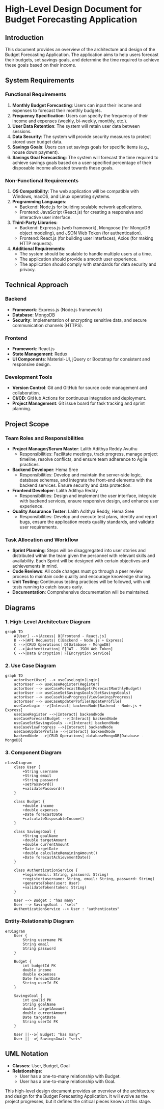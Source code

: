 # High-Level Design Document for Budget Forecasting Application

## Introduction
This document provides an overview of the architecture and design of the Budget Forecasting Application. The application aims to help users forecast their budgets, set savings goals, and determine the time required to achieve these goals based on their income.

## System Requirements

### Functional Requirements
1. **Monthly Budget Forecasting**: Users can input their income and expenses to forecast their monthly budgets.
2. **Frequency Specification**: Users can specify the frequency of their income and expenses (weekly, bi-weekly, monthly, etc.).
3. **User Data Retention**: The system will retain user data between sessions.
4. **Data Security**: The system will provide security measures to protect stored user budget data.
5. **Savings Goals**: Users can set savings goals for specific items (e.g., house down payment).
6. **Savings Goal Forecasting**: The system will forecast the time required to achieve savings goals based on a user-specified percentage of their disposable income allocated towards these goals.

### Non-Functional Requirements
1. **OS Compatibility**: The web application will be compatible with Windows, macOS, and Linux operating systems.
2. **Programming Languages**: 
   - Backend: Node.js for building scalable network applications.
   - Frontend: JavaScript (React.js) for creating a responsive and interactive user interface.
3. **Third-Party Libraries**:
   - Backend: Express.js (web framework), Mongoose (for MongoDB object modeling), and JSON Web Token (for authentication).
   - Frontend: React.js (for building user interfaces), Axios (for making HTTP requests).
4. **Additional Requirements**:
   - The system should be scalable to handle multiple users at a time.
   - The application should provide a smooth user experience.
   - The application should comply with standards for data security and privacy.

## Technical Approach

### Backend
- **Framework**: Express.js (Node.js framework)
- **Database**: MongoDB
- **Security**: Implementation of encrypting sensitive data, and secure communication channels (HTTPS).

### Frontend
- **Framework**: React.js
- **State Management**: Redux
- **UI Components**: Material-UI, jQuery or Bootstrap for consistent and responsive design.

### Development Tools
- **Version Control**: Git and GitHub for source code management and collaboration.
- **CI/CD**: GitHub Actions for continuous integration and deployment.
- **Project Management**: Git issue board for task tracking and sprint planning.

## Project Scope

### Team Roles and Responsibilities
- **Project Manager/Scrum Master**: Lalith Adithya Reddy Avuthu
  - Responsibilities: Facilitate meetings, track progress, manage project timeline, resolve conflicts, and ensure team adherence to Agile practices.
- **Backend Developer**: Hema Sree
  - Responsibilities: Develop and maintain the server-side logic, database schemas, and integrate the front-end elements with the backend services. Ensure security and data protection.
- **Frontend Developer**: Lalith Adithya Reddy
  - Responsibilities: Design and implement the user interface, integrate with backend services, ensure responsive design, and enhance user experience.
- **Quality Assurance Tester**: Lalith Adithya Reddy, Hema Sree
  - Responsibilities: Develop and execute test plans, identify and report bugs, ensure the application meets quality standards, and validate user requirements.

### Task Allocation and Workflow
- **Sprint Planning**: Steps will be disaggregated into user stories and distributed within the team given the personnel with relevant skills and availability. Each Sprint will be designed with certain objectives and achievements in mind.
- **Code Reviews**: All code changes must go through a peer review process to maintain code quality and encourage knowledge sharing.
- **Unit Testing**: Continuous testing practices will be followed, with unit tests running to catch issues early.
- **Documentation**: Comprehensive documentation will be maintained.

## Diagrams

### 1. High-Level Architecture Diagram

```mermaid
graph TD
    A[User] -->|Access| B[Frontend - React.js]
    B -->|API Requests| C[Backend - Node.js + Express]
    C -->|CRUD Operations| D[Database - MongoDB]
    C -->|Authentication| E[JWT - JSON Web Token]
    C -->|Data Encryption| F[Encryption Service]
```

### 2. Use Case Diagram

```mermaid
graph TD
    actorUser(User) --> useCaseLogin(Login)
    actorUser --> useCaseRegister(Register)
    actorUser --> useCaseForecastBudget(ForecastMonthlyBudget)
    actorUser --> useCaseSetSavingsGoals(SetSavingsGoals)
    actorUser --> useCaseViewProgress(ViewSavingsProgress)
    actorUser --> useCaseUpdateProfile(UpdateProfile)
    useCaseLogin -->|Interact| backendNode[Backend - Node.js + Express]
    useCaseRegister -->|Interact| backendNode
    useCaseForecastBudget -->|Interact| backendNode
    useCaseSetSavingsGoals -->|Interact| backendNode
    useCaseViewProgress -->|Interact| backendNode
    useCaseUpdateProfile -->|Interact| backendNode
    backendNode -->|CRUD Operations| databaseMongoDB[Database - MongoDB]
```

### 3. Component Diagram

```mermaid
classDiagram
    class User {
        +String username
        +String email
        +String password
        +setPassword()
        +validatePassword()
    }
    
    class Budget {
        +double income
        +double expenses
        +Date forecastDate
        +calculateDisposableIncome()
    }
    
    class SavingsGoal {
        +String goalName
        +double targetAmount
        +double currentAmount
        +Date targetDate
        +double calculateRemainingAmount()
        +Date forecastAchievementDate()
    }
    
    class AuthenticationService {
        +login(email: String, password: String)
        +register(username: String, email: String, password: String)
        +generateToken(user: User)
        +validateToken(token: String)
    }
    
    User --> Budget : "has many"
    User --> SavingsGoal : "sets"
    AuthenticationService --> User : "authenticates"
```

### Entity-Relationship Diagram

```mermaid
erDiagram
    User {
        String username PK
        String email
        String password
    }

    Budget {
        int budgetId PK
        double income
        double expenses
        Date forecastDate
        String userId FK
    }

    SavingsGoal {
        int goalId PK
        String goalName
        double targetAmount
        double currentAmount
        Date targetDate
        String userId FK
    }

    User ||--o{ Budget: "has many"
    User ||--o{ SavingsGoal: "sets"
```

## UML Notation

- **Classes**: User, Budget, Goal
- **Relationships**: 
  - User has a one-to-many relationship with Budget.
  - User has a one-to-many relationship with Goal.
  
This high-level design document provides an overview of the architecture and design for the Budget Forecasting Application. It will evolve as the project progresses, but it defines the critical pieces known at this stage.